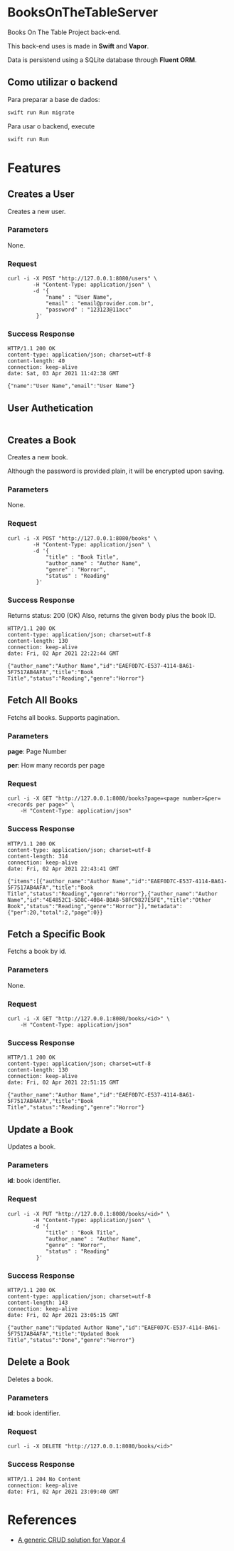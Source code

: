 # BooksOnTheTableServer

Books On The Table Project back-end.

This back-end uses is made in **Swift** and **Vapor**.

Data is persistend using a SQLite database through **Fluent ORM**.

## Como utilizar o backend

Para preparar a base de dados:

```swift
swift run Run migrate
```

Para usar o backend, execute

```swift
swift run Run
```

# Features

## Creates a User

Creates a new user.

### Parameters

None.

### Request

```shell
curl -i -X POST "http://127.0.0.1:8080/users" \
        -H "Content-Type: application/json" \
        -d '{
        	"name" : "User Name",
        	"email" : "email@provider.com.br",
	     	"password" : "123123@11acc"
	     }'
```

### Success Response

```shell
HTTP/1.1 200 OK
content-type: application/json; charset=utf-8
content-length: 40
connection: keep-alive
date: Sat, 03 Apr 2021 11:42:38 GMT

{"name":"User Name","email":"User Name"}
```

## User Authetication

```shell
```

## Creates a Book

Creates a new book.

Although the password is provided plain, it will be encrypted upon saving.

### Parameters

None.

### Request

```shell
curl -i -X POST "http://127.0.0.1:8080/books" \
        -H "Content-Type: application/json" \
        -d '{
        	"title" : "Book Title",
        	"author_name" : "Author Name",
        	"genre" : "Horror",
	     	"status" : "Reading"
	     }'
```

### Success Response

Returns status: 200 (OK)
Also, returns the given body plus the book ID.

```shell
HTTP/1.1 200 OK
content-type: application/json; charset=utf-8
content-length: 130
connection: keep-alive
date: Fri, 02 Apr 2021 22:22:44 GMT

{"author_name":"Author Name","id":"EAEF0D7C-E537-4114-BA61-5F7517AB4AFA","title":"Book Title","status":"Reading","genre":"Horror"}
```

## Fetch All Books

Fetchs all books. Supports pagination.

### Parameters

**page**: Page Number

**per**: How many records per page

### Request

```shell
curl -i -X GET "http://127.0.0.1:8080/books?page=<page number>&per=<records per page>" \
	-H "Content-Type: application/json"
```

### Success Response

```shell
HTTP/1.1 200 OK
content-type: application/json; charset=utf-8
content-length: 314
connection: keep-alive
date: Fri, 02 Apr 2021 22:43:41 GMT

{"items":[{"author_name":"Author Name","id":"EAEF0D7C-E537-4114-BA61-5F7517AB4AFA","title":"Book Title","status":"Reading","genre":"Horror"},{"author_name":"Author Name","id":"4E4852C1-5D8C-40B4-B0A8-58FC9827E5FE","title":"Other Book","status":"Reading","genre":"Horror"}],"metadata":{"per":20,"total":2,"page":0}}
```

## Fetch a Specific Book

Fetchs a book by id.

### Parameters

None.

### Request

```shell
curl -i -X GET "http://127.0.0.1:8080/books/<id>" \
	-H "Content-Type: application/json"
```

### Success Response

```shell
HTTP/1.1 200 OK
content-type: application/json; charset=utf-8
content-length: 130
connection: keep-alive
date: Fri, 02 Apr 2021 22:51:15 GMT

{"author_name":"Author Name","id":"EAEF0D7C-E537-4114-BA61-5F7517AB4AFA","title":"Book Title","status":"Reading","genre":"Horror"}
```

## Update a Book

Updates a book.

### Parameters

**id**: book identifier.

### Request

```shell
curl -i -X PUT "http://127.0.0.1:8080/books/<id>" \
        -H "Content-Type: application/json" \
        -d '{
        	"title" : "Book Title",
        	"author_name" : "Author Name",
        	"genre" : "Horror",
	     	"status" : "Reading"
	     }'
```

### Success Response

```shell
HTTP/1.1 200 OK
content-type: application/json; charset=utf-8
content-length: 143
connection: keep-alive
date: Fri, 02 Apr 2021 23:05:15 GMT

{"author_name":"Updated Author Name","id":"EAEF0D7C-E537-4114-BA61-5F7517AB4AFA","title":"Updated Book Title","status":"Done","genre":"Horror"}
```

## Delete a Book

Deletes a book.

### Parameters

**id**: book identifier.

### Request

```shell
curl -i -X DELETE "http://127.0.0.1:8080/books/<id>"
```
### Success Response

```shell
HTTP/1.1 204 No Content
connection: keep-alive
date: Fri, 02 Apr 2021 23:09:40 GMT
```

# References

* [A generic CRUD solution for Vapor 4](https://theswiftdev.com/a-generic-crud-solution-for-vapor-4/)
